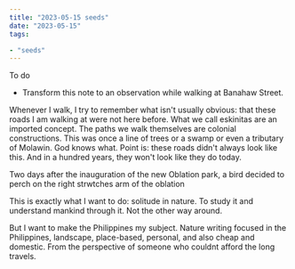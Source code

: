 ```yaml
---
title: "2023-05-15 seeds"
date: "2023-05-15"
tags:

- "seeds"
---
```


To do
- Transform this note to an observation while walking at Banahaw Street.

Whenever I walk, I try to remember what isn't usually obvious: that these roads I am walking at were not here before. What we call eskinitas are an imported concept. The paths we walk themselves are colonial constructions. This was once a line of trees or a swamp or even a tributary of Molawin. God knows what. Point is: these roads didn't always look like this. And in a hundred years, they won't look like they do today.

Two days after the inauguration of the new Oblation park, a bird decided to perch on the right strwtches arm of the oblation

This is exactly what I want to do: solitude in nature. To study it and understand mankind through it. Not the other way around.

But I want to make the Philippines my subject. Nature writing focused in the Philippines, landscape, place-based, personal, and also cheap and domestic. From the perspective of someone who couldnt afford the long travels.